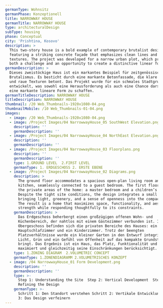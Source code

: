 ```yaml
---
germanType: Wohnsitz
germanPhase: Konzeptionell
title: NARROWWAY HOUSE
germanTitle: NARROWWAY HOUSE
type: architecturalDesign
subType: housing
phase: Conceptual
city: 'Prishtina, Kosovo'
description: >
  This two-story house is a bold example of contemporary brutalist design,
  featuring a striking concrete façade that emphasizes clean lines and raw
  textures. The project was developed for a narrow urban plot, which presented
  both a challenge and an opportunity to create a distinctive linear form.
germanDescription: >
  Dieses zweistöckige Haus ist ein markantes Beispiel für zeitgenössischen
  Brutalismus. Es besticht durch eine markante Betonfassade, die klare Linien
  und raue Texturen betont. Das Projekt wurde für ein schmales Stadtgrundstück
  entwickelt, was sowohl eine Herausforderung als auch eine Chance darstellte,
  eine markante lineare Form zu schaffen.
germanTitleDescription: NARROWWAY HOUSE
titleDescription: NARROWWAY HOUSE
thumbnail: /20 Web_Thumbnails-1920x1080-04.png
thumbnailMobile: /10 Web_Thumbnails-01-04.png
images:
  - image: /20 Web_Thumbnails-1920x1080-04.png
  - image: /Project Images/04 NarrowwayHouse_05 SouthWest Elevation.png
    description: ''
    germanDescription: ''
  - image: /Project Images/04 NarrowwayHouse_04 NorthEast Elevation.png
    description: ''
    germanDescription: ''
  - image: /Project Images/04 NarrowwayHouse_03 Floorplans.png
    description: ''
    germanDescription: ''
    type: 1.GROUND LEVEL  2.FIRST LEVEL
    germanType: 1. ERDGESCHOSS 2. ERSTE EBENE
  - image: /Project Images/04 NarrowwayHouse_02 Diagrams.png
    description: >
      The ground floor accommodates a spacious open-plan living room and
      kitchen, seamlessly connected to a guest bedroom. The first floor includes
      the private areas of the home: a master bedroom and a children’s room.
      Despite the tight site conditions, the design integrates a small garden,
      bringing light, greenery, and a sense of openness into the compact plot.
      The result is a home that maximizes space, functionality, and aesthetic
      strength while responding thoughtfully to its constraints.
    germanDescription: >
      Das Erdgeschoss beherbergt einen großzügigen offenen Wohn- und
      Küchenbereich, der nahtlos mit einem Gästezimmer verbunden ist. Im
      Obergeschoss befinden sich die privaten Bereiche des Hauses: ein
      Hauptschlafzimmer und ein Kinderzimmer. Trotz der beengten
      Platzverhältnisse wurde ein kleiner Garten in den Entwurf integriert, der
      Licht, Grün und ein Gefühl von Offenheit auf das kompakte Grundstück
      bringt. Das Ergebnis ist ein Haus, das Platz, Funktionalität und Ästhetik
      maximiert und gleichzeitig seine Einschränkungen berücksichtigt.
    type: 1.ZONING DIAGRAM  2.VOLUMETRIC CONCEPT
    germanType: 1.ZONENDIAGRAMM 2.VOLUMETRISCHES KONZEPT
  - image: /04 NarrowwayHouse_01 Form Development.png
    description: ''
    germanDescription: ''
    type: >-
      Step 1: Understanding the Site  Step 2: Vertical Development  Step 3:
      Refining the Design
    germanType: >-
      Schritt 1: Den Standort verstehen Schritt 2: Vertikale Entwicklung Schritt
      3: Das Design verfeinern
---
```


